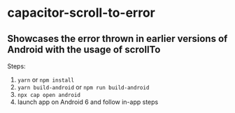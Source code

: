 # capacitor-scroll-to-error

## Showcases the error thrown in earlier versions of Android with the usage of scrollTo

Steps:

1. `yarn` or `npm install`
2. `yarn build-android` or `npm run build-android`
3. `npx cap open android`
4. launch app on Android 6 and follow in-app steps

